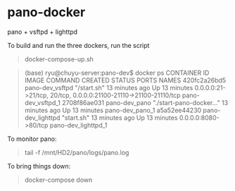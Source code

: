 # pano-docker
pano + vsftpd + lighttpd

To build and run the three dockers, run the script
> docker-compose-up.sh

> (base) ryu@chuyu-server:pano-dev$ docker ps
> CONTAINER ID   IMAGE               COMMAND                  CREATED          STATUS          PORTS                                                              NAMES
> 420fc2a26bd5   pano-dev_vsftpd     "/start.sh"              13 minutes ago   Up 13 minutes   0.0.0.0:21->21/tcp, 20/tcp, 0.0.0.0:21100-21110->21100-21110/tcp   pano-dev_vsftpd_1
> 2708f86ae031   pano-dev_pano       "./start-pano-docker…"   13 minutes ago   Up 13 minutes                                                                      pano-dev_pano_1
> a5a52ee44230   pano-dev_lighttpd   "start.sh"               13 minutes ago   Up 13 minutes   0.0.0.0:8080->80/tcp                                               pano-dev_lighttpd_1

To monitor pano:
> tail -f /mnt/HD2/pano/logs/pano.log 

To bring things down:
> docker-compose down

